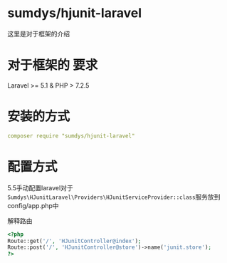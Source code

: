 # sumdys/hjunit-laravel

这里是对于框架的介绍

# 对于框架的 要求

Laravel >= 5.1 & PHP > 7.2.5

# 安装的方式

```yml
composer require "sumdys/hjunit-laravel"
```

# 配置方式
5.5手动配置laravel对于``Sumdys\HJunitLaravel\Providers\HJunitServiceProvider::class``服务放到config/app.php中

解释路由
```php
<?php
Route::get('/', 'HJunitController@index');
Route::post('/', 'HJunitController@store')->name('junit.store');
?>
```
